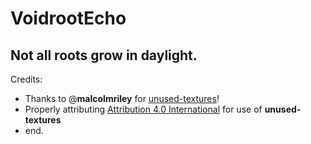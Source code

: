 # VoidrootEcho
## Not all roots grow in daylight.



Credits:
- Thanks to @**malcolmriley** for [unused-textures](https://github.com/malcolmriley/unused-textures/)!
- Properly attributing [Attribution 4.0 International](https://creativecommons.org/licenses/by/4.0/legalcode.txt) for use of **unused-textures**
- end.
